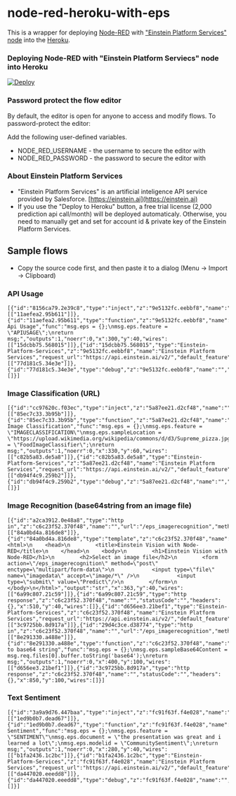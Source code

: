 # node-red-heroku-with-eps

This is a wrapper for deploying [Node-RED](http://nodered.org) with ["Einstein Platform Services" node](https://github.com/hinabasfdc/node-red-contrib-atelierhi-eps) into the [Heroku](https://www.heroku.com).

### Deploying Node-RED with "Einstein Platform Serviecs" node into Heroku

[![Deploy](https://www.herokucdn.com/deploy/button.png)](https://heroku.com/deploy?template=https://github.com/hinabasfdc/node-red-heroku-with-eps)

### Password protect the flow editor

By default, the editor is open for anyone to access and modify flows. To password-protect the editor:

Add the following user-defined variables.

* NODE_RED_USERNAME - the username to secure the editor with
* NODE_RED_PASSWORD - the password to secure the editor with

### About Einstein Platform Services
* "Einstein Platform Services" is an artificial inteligence API service provided by Salesforce. [https://einstein.ai](https://einstein.ai)
* If you use the "Deploy to Heroku" button, a free trial license (2,000 prediction api call/month) will be deployed automaticaly. Otherwise, you need to manually get and set for account id & private key of the Einstein Platform Services. 

## Sample flows
* Copy the source code first, and then paste it to a dialog (Menu -> Import -> Clipboard)
### API Usage
```
[{"id":"8156ca79.2e39c8","type":"inject","z":"9e5132fc.eebbf8","name":"","topic":"","payload":"","payloadType":"date","repeat":"","crontab":"","once":false,"onceDelay":0.1,"x":120,"y":40,"wires":[["11aefea2.95b611"]]},{"id":"11aefea2.95b611","type":"function","z":"9e5132fc.eebbf8","name":"Test Api Usage","func":"msg.eps = {};\nmsg.eps.feature = \"APIUSAGE\";\nreturn msg;","outputs":1,"noerr":0,"x":300,"y":40,"wires":[["15dcbb75.568015"]]},{"id":"15dcbb75.568015","type":"Einstein-Platform-Services","z":"9e5132fc.eebbf8","name":"Einstein Platform Services","request_url":"https://api.einstein.ai/v2/","default_feature":"IMAGECLASSIFICATION","default_modelid":"GeneralImageClassifier","account_id":"","private_key":"","x":530,"y":40,"wires":[["77d181c5.34e3e"]]},{"id":"77d181c5.34e3e","type":"debug","z":"9e5132fc.eebbf8","name":"","active":true,"tosidebar":true,"console":false,"tostatus":false,"complete":"false","x":750,"y":40,"wires":[]}]
```
### Image Classification (URL)
```
[{"id":"cc97620c.f03ec","type":"inject","z":"5a87ee21.d2cf48","name":"","topic":"","payload":"","payloadType":"date","repeat":"","crontab":"","once":false,"onceDelay":0.1,"x":120,"y":60,"wires":[["85ec7c33.3b95b"]]},{"id":"85ec7c33.3b95b","type":"function","z":"5a87ee21.d2cf48","name":"Test Image Classification","func":"msg.eps = {};\nmsg.eps.feature = \"IMAGECLASSIFICATION\"\nmsg.eps.sampleLocation = \"https://upload.wikimedia.org/wikipedia/commons/d/d3/Supreme_pizza.jpg\";\nmsg.eps.modelid = \"FoodImageClassifier\";\nreturn msg;","outputs":1,"noerr":0,"x":330,"y":60,"wires":[["c82b5a83.de5a8"]]},{"id":"c82b5a83.de5a8","type":"Einstein-Platform-Services","z":"5a87ee21.d2cf48","name":"Einstein Platform Services","request_url":"https://api.einstein.ai/v2/","default_feature":"IMAGECLASSIFICATION","default_modelid":"GeneralImageClassifier","account_id":"","private_key":"","x":590,"y":60,"wires":[["db94f4c9.259b2"]]},{"id":"db94f4c9.259b2","type":"debug","z":"5a87ee21.d2cf48","name":"","active":true,"tosidebar":true,"console":false,"tostatus":false,"complete":"false","x":810,"y":60,"wires":[]}]
```
### Image Recognition (base64string from an image file)
```
[{"id":"a2ca3912.0e48a8","type":"http in","z":"c6c23f52.370f48","name":"","url":"/eps_imagerecognition","method":"get","upload":false,"swaggerDoc":"","x":140,"y":40,"wires":[["84a0bd4a.816de8"]]},{"id":"84a0bd4a.816de8","type":"template","z":"c6c23f52.370f48","name":"","field":"payload","fieldType":"msg","format":"html","syntax":"mustache","template":"<html>\n    <head>\n        <title>Einstein Vision with Node-RED</title>\n    </head>\n    <body>\n        <h1>Einstein Vision with Node-RED</h1>\n        <h2>Select an image file</h2>\n        <form  action=\"/eps_imagerecognition\" method=\"post\" enctype=\"multipart/form-data\">\n            <input type=\"file\" name=\"imagedata\" accept=\"image/*\" />\n            <input type=\"submit\" value=\"Predict\"/>\n        </form>\n    </body>\n</html>","output":"str","x":363,"y":40,"wires":[["6a99c807.21c59"]]},{"id":"6a99c807.21c59","type":"http response","z":"c6c23f52.370f48","name":"","statusCode":"","headers":{},"x":510,"y":40,"wires":[]},{"id":"d656ee3.21bef1","type":"Einstein-Platform-Services","z":"c6c23f52.370f48","name":"Einstein Platform Services","request_url":"https://api.einstein.ai/v2/","default_feature":"IMAGECLASSIFICATION","default_modelid":"GeneralImageClassifier","account_id":"","private_key":"","x":650,"y":100,"wires":[["3c9725bb.8d917a"]]},{"id":"29d4c3ce.d38774","type":"http in","z":"c6c23f52.370f48","name":"","url":"/eps_imagerecognition","method":"post","upload":true,"swaggerDoc":"","x":140,"y":100,"wires":[["8e291330.a488e"]]},{"id":"8e291330.a488e","type":"function","z":"c6c23f52.370f48","name":"File to base64 string","func":"msg.eps = {};\nmsg.eps.sampleBase64Content = msg.req.files[0].buffer.toString('base64');\nreturn msg;","outputs":1,"noerr":0,"x":400,"y":100,"wires":[["d656ee3.21bef1"]]},{"id":"3c9725bb.8d917a","type":"http response","z":"c6c23f52.370f48","name":"","statusCode":"","headers":{},"x":850,"y":100,"wires":[]}]
```
### Text Sentiment
```
[{"id":"3a9a9d76.447baa","type":"inject","z":"fc91f63f.f4e028","name":"","topic":"","payload":"","payloadType":"date","repeat":"","crontab":"","once":false,"onceDelay":0.1,"x":100,"y":40,"wires":[["1ed9b0b7.dead67"]]},{"id":"1ed9b0b7.dead67","type":"function","z":"fc91f63f.f4e028","name":"Test Sentiment","func":"msg.eps = {};\nmsg.eps.feature = \"SENTIMENT\"\nmsg.eps.document = \"the presentation was great and i learned a lot\";\nmsg.eps.modelid = \"CommunitySentiment\";\nreturn msg;","outputs":1,"noerr":0,"x":280,"y":40,"wires":[["b1fa2436.1c2bc"]]},{"id":"b1fa2436.1c2bc","type":"Einstein-Platform-Services","z":"fc91f63f.f4e028","name":"Einstein Platform Services","request_url":"https://api.einstein.ai/v2/","default_feature":"IMAGECLASSIFICATION","default_modelid":"GeneralImageClassifier","account_id":"","private_key":"","x":510,"y":40,"wires":[["da447020.eeedd8"]]},{"id":"da447020.eeedd8","type":"debug","z":"fc91f63f.f4e028","name":"","active":true,"tosidebar":true,"console":false,"tostatus":false,"complete":"false","x":730,"y":40,"wires":[]}]
```